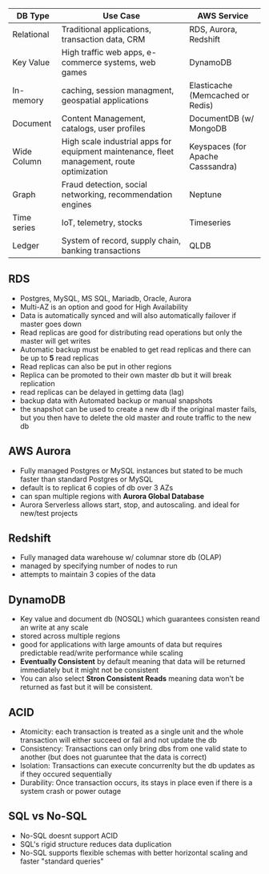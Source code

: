 
| DB Type | Use Case | AWS Service |
| ----------- | ----------- | ----------- |
| Relational | Traditional applications, transaction data, CRM | RDS, Aurora, Redshift |
| Key Value | High traffic web apps, e-commerce systems, web games | DynamoDB |
| In-memory | caching, session managment, geospatial applications | Elasticache (Memcached or Redis) |
| Document | Content Management, catalogs, user profiles | DocumentDB (w/ MongoDB |
| Wide Column | High scale industrial apps for equipment maintenance, fleet management, route optimization | Keyspaces (for Apache Casssandra) |
| Graph | Fraud detection, social networking, recommendation engines | Neptune |
| Time series | IoT, telemetry, stocks | Timeseries |
| Ledger | System of record, supply chain, banking transactions | QLDB |

## RDS
- Postgres, MySQL, MS SQL, Mariadb, Oracle, Aurora
- Multi-AZ is an option and good for High Availability
- Data is automatically synced and will also automatically failover if master goes down
- Read replicas are good for distributing read operations but only the master will get writes
- Automatic backup must be enabled to get read replicas and there can be up to **5** read replicas
- Read replicas can also be put in other regions
- Replica can be promoted to their own master db but it will break replication
- read replicas can be delayed in gettimg data (lag)
- backup data with Automated backup or manual snapshots
- the snapshot can be used to create a new db if the original master fails, but you then have to delete the old master and route traffic to the new db

## AWS Aurora
- Fully managed Postgres or MySQL instances but stated to be much faster than standard Postgres or MySQL
- default is to replicat 6 copies of db over 3 AZs
- can span multiple regions with **Aurora Global Database**
- Aurora Serverless allows start, stop, and autoscaling. and ideal for new/test projects

## Redshift
- Fully managed data warehouse w/ columnar store db (OLAP)
- managed by specifying number of nodes to run
- attempts to maintain 3 copies of the data 

## DynamoDB
- Key value and document db (NOSQL) which guarantees consisten reand an write at any scale
- stored across multiple regions 
- good for applications with large amounts of data but requires predictable read/write performance while scaling 
- **Eventually Consistent** by default meaning that data will be returned immediately but it might not be consistent
- You can also select **Stron Consistent Reads** meaning data won't be returned as fast but it will be consistent.

## ACID
- Atomicity: each transaction is treated as a single unit and the whole transaction will either succeed or fail and not update the db
- Consistency: Transactions can only bring dbs from one valid state to another (but does not guaruntee that the data is correct)
- Isolation: Transactions can execute concurrenlty but the db updates as if they occured sequentially
- Durability: Once transaction occurs, its stays in place even if there is a system crash or power outage
  
## SQL vs No-SQL
- No-SQL doesnt support ACID
- SQL's rigid structure reduces data duplication
- No-SQL supports flexible schemas with better horizontal scaling and faster "standard queries"
